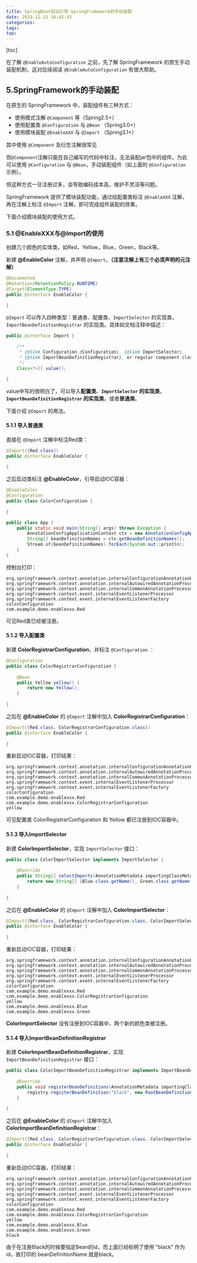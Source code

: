 ```yaml
---
title: SpringBoot启动引导-SpringFramework的手动装配
date: 2019-12-31 16:42:43
categories:
tags:
top:
---
```


[toc]

在了解 `@EnableAutoConfiguration` 之前，先了解 SpringFramework 的原生手动装配机制，这对后续阅读 `@EnableAutoConfiguration` 有很大帮助。

## 5.SpringFramework的手动装配

在原生的 SpringFramework 中，装配组件有三种方式：

- 使用模式注解 `@Component` 等（Spring2.5+）
- 使用配置类 `@Configuration` 与 `@Bean` （Spring3.0+）
- 使用模块装配 `@EnableXXX` 与 `@Import` （Spring3.1+）

其中使用 `@Component` 及衍生注解很常见

但`@Component`注解只能在自己编写的代码中标注，无法装配jar包中的组件。为此可以使用 `@Configuration` 与 `@Bean`，手动装配组件（如上面的 `@Configuration` 示例）。

但这种方式一旦注册过多，会导致编码成本高，维护不灵活等问题。

SpringFramework 提供了模块装配功能，通过给配置类标注 `@EnableXXX` 注解，再在注解上标注 `@Import` 注解，即可完成组件装配的效果。

下面介绍模块装配的使用方式。

### 5.1 @EnableXXX与@Import的使用

创建几个颜色的实体类，如Red，Yellow，Blue，Green，Black等。

新建 **@EnableColor** 注解，并声明 `@Import`。**（注意注解上有三个必须声明的元注解）**

```java
@Documented
@Retention(RetentionPolicy.RUNTIME)
@Target(ElementType.TYPE)
public @interface EnableColor {
    
}
```

`@Import` 可以传入四种类型：普通类、配置类、`ImportSelector` 的实现类，`ImportBeanDefinitionRegistrar` 的实现类。具体如文档注释中描述：

```java
public @interface Import {

	/**
	 * {@link Configuration @Configuration}, {@link ImportSelector},
	 * {@link ImportBeanDefinitionRegistrar}, or regular component classes to import.
	 */
	Class<?>[] value();

}
```

value中写的很明白了，可以导入**配置类**、**`ImportSelector` 的实现类**，**`ImportBeanDefinitionRegistrar` 的实现类**，或者**普通类**。

下面介绍 `@Import` 的用法。

#### 5.1.1 导入普通类

直接在 `@Import` 注解中标注Red类：

```java
@Import({Red.class})
public @interface EnableColor {
    
}
```

之后启动类标注 **@EnableColor**，引导启动IOC容器：

```java
@EnableColor
@Configuration
public class ColorConfiguration {
    
}

public class App {
    public static void main(String[] args) throws Exception {
        AnnotationConfigApplicationContext ctx = new AnnotationConfigApplicationContext(ColorConfiguration.class);
        String[] beanDefinitionNames = ctx.getBeanDefinitionNames();
        Stream.of(beanDefinitionNames).forEach(System.out::println);
    }
}
```

控制台打印：

```shell
org.springframework.context.annotation.internalConfigurationAnnotationProcessor
org.springframework.context.annotation.internalAutowiredAnnotationProcessor
org.springframework.context.annotation.internalCommonAnnotationProcessor
org.springframework.context.event.internalEventListenerProcessor
org.springframework.context.event.internalEventListenerFactory
colorConfiguration
com.example.demo.enablexxx.Red
```

可见Red类已经被注册。

#### 5.1.2 导入配置类

新建 **ColorRegistrarConfiguration**，并标注 `@Configuration` ：

```java
@Configuration
public class ColorRegistrarConfiguration {
    
    @Bean
    public Yellow yellow() {
        return new Yellow();
    }
    
}
```

之后在 **@EnableColor** 的 `@Import` 注解中加入 **ColorRegistrarConfiguration**：

```java
@Import({Red.class, ColorRegistrarConfiguration.class})
public @interface EnableColor {
    
}
```

重新启动IOC容器，打印结果：

```shell
org.springframework.context.annotation.internalConfigurationAnnotationProcessor
org.springframework.context.annotation.internalAutowiredAnnotationProcessor
org.springframework.context.annotation.internalCommonAnnotationProcessor
org.springframework.context.event.internalEventListenerProcessor
org.springframework.context.event.internalEventListenerFactory
colorConfiguration
com.example.demo.enablexxx.Red
com.example.demo.enablexxx.ColorRegistrarConfiguration
yellow
```

可见配置类 ColorRegistrarConfiguration 和 Yellow 都已注册到IOC容器中。

#### 5.1.3 导入ImportSelector

新建 **ColorImportSelector**，实现 `ImportSelector` 接口：

```java
public class ColorImportSelector implements ImportSelector {
    
    @Override
    public String[] selectImports(AnnotationMetadata importingClassMetadata) {
        return new String[] {Blue.class.getName(), Green.class.getName()};
    }
    
}
```

之后在 **@EnableColor** 的 `@Import` 注解中加入 **ColorImportSelector**：

```java
@Import({Red.class, ColorRegistrarConfiguration.class, ColorImportSelector.class})
public @interface EnableColor {
    
}
```

重新启动IOC容器，打印结果：

```shell
org.springframework.context.annotation.internalConfigurationAnnotationProcessor
org.springframework.context.annotation.internalAutowiredAnnotationProcessor
org.springframework.context.annotation.internalCommonAnnotationProcessor
org.springframework.context.event.internalEventListenerProcessor
org.springframework.context.event.internalEventListenerFactory
colorConfiguration
com.example.demo.enablexxx.Red
com.example.demo.enablexxx.ColorRegistrarConfiguration
yellow
com.example.demo.enablexxx.Blue
com.example.demo.enablexxx.Green
```

**ColorImportSelector** 没有注册到IOC容器中，两个新的颜色类被注册。

#### 5.1.4 导入ImportBeanDefinitionRegistrar

新建 **ColorImportBeanDefinitionRegistrar**，实现 `ImportBeanDefinitionRegistrar` 接口：

```java
public class ColorImportBeanDefinitionRegistrar implements ImportBeanDefinitionRegistrar {
    
    @Override
    public void registerBeanDefinitions(AnnotationMetadata importingClassMetadata, BeanDefinitionRegistry registry) {
        registry.registerBeanDefinition("black", new RootBeanDefinition(Black.class));
    }
    
}
```

之后在 **@EnableColor** 的 `@Import` 注解中加入 **ColorImportBeanDefinitionRegistrar**：

```java
@Import({Red.class, ColorRegistrarConfiguration.class, ColorImportSelector.class, ColorImportBeanDefinitionRegistrar.class})
public @interface EnableColor {
    
}
```

重新启动IOC容器，打印结果：

```shell
org.springframework.context.annotation.internalConfigurationAnnotationProcessor
org.springframework.context.annotation.internalAutowiredAnnotationProcessor
org.springframework.context.annotation.internalCommonAnnotationProcessor
org.springframework.context.event.internalEventListenerProcessor
org.springframework.context.event.internalEventListenerFactory
colorConfiguration
com.example.demo.enablexxx.Red
com.example.demo.enablexxx.ColorRegistrarConfiguration
yellow
com.example.demo.enablexxx.Blue
com.example.demo.enablexxx.Green
black
```

由于在注册Black的时候要指定Bean的id，而上面已经标明了使用 "black" 作为id，故打印的 beanDefinitionName 就是black。